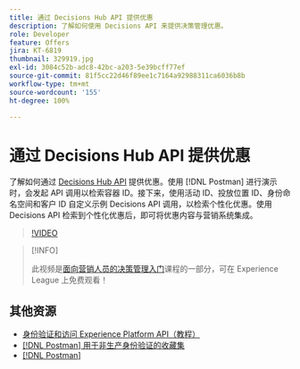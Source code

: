 ```yaml
---
title: 通过 Decisions Hub API 提供优惠
description: 了解如何使用 Decisions API 来提供决策管理优惠。
role: Developer
feature: Offers
jira: KT-6819
thumbnail: 329919.jpg
exl-id: 3084c52b-adc8-42bc-a203-5e39bcff77ef
source-git-commit: 81f5cc22d46f89ee1c7164a92988311ca6036b8b
workflow-type: tm+mt
source-wordcount: '155'
ht-degree: 100%

---
```



# 通过 Decisions Hub API 提供优惠

了解如何通过 [Decisions Hub API](https://experienceleague.adobe.com/docs/journey-optimizer/using/offer-decisioniong/api-reference/offer-delivery/deliver-offers.html?lang=zh-Hans) 提供优惠。使用 [!DNL Postman] 进行演示时，会发起 API 调用以检索容器 ID。接下来，使用活动 ID、投放位置 ID、身份命名空间和客户 ID 自定义示例 Decisions API 调用，以检索个性化优惠。使用 Decisions API 检索到个性化优惠后，即可将优惠内容与营销系统集成。

>[!VIDEO](https://video.tv.adobe.com/v/329919?quality=12&learn=on)

>[!INFO]
>
> 此视频是[面向营销人员的决策管理入门](https://experienceleague.adobe.com/?recommended=ExperiencePlatform-U-1-2020.1.offerdecisioning)课程的一部分，可在 Experience League 上免费观看！

## 其他资源

* [身份验证和访问 Experience Platform API（教程）](https://experienceleague.adobe.com/docs/platform-learn/tutorials/platform-api-authentication.html?lang=zh-Hans)
* [[!DNL Postman] 用于非生产身份验证的收藏集](https://github.com/adobe/experience-platform-postman-samples/tree/master/apis/ims)
* [[!DNL Postman]](https://www.postman.com/)
